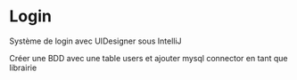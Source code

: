 # Login
Système de login avec UIDesigner sous IntelliJ

Créer une BDD avec une table users et ajouter mysql connector en tant que librairie
